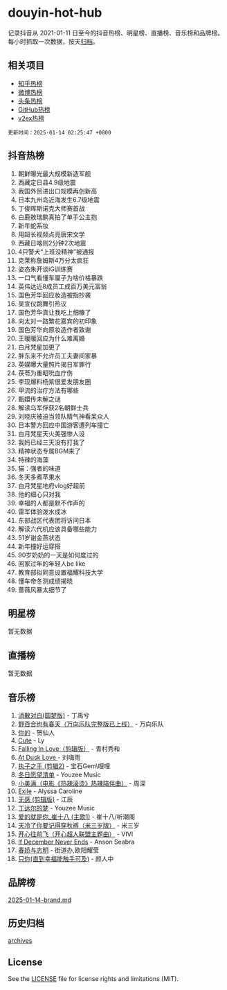 # douyin-hot-hub

记录抖音从 2021-01-11 日至今的抖音热榜、明星榜、直播榜、音乐榜和品牌榜。每小时抓取一次数据，按天[归档](archives)。

## 相关项目

- [知乎热榜](https://github.com/lonnyzhang423/zhihu-hot-hub)
- [微博热榜](https://github.com/lonnyzhang423/weibo-hot-hub)
- [头条热榜](https://github.com/lonnyzhang423/toutiao-hot-hub)
- [GitHub热榜](https://github.com/lonnyzhang423/github-hot-hub)
- [v2ex热榜](https://github.com/lonnyzhang423/v2ex-hot-hub)


`更新时间：2025-01-14 02:25:47 +0800`

## 抖音热榜

1. 朝鲜曝光最大规模新造军舰
1. 西藏定日县4.9级地震
1. 我国外贸进出口规模再创新高
1. 日本九州岛近海发生6.7级地震
1. 丁俊晖斯诺克大师赛首战
1. 白鹿敖瑞鹏真拍了单手公主抱
1. 新年蛇系妆
1. 用超长视频点亮唐宋文学
1. 西藏日喀则2分钟2次地震
1. 4只警犬“上班没精神”被通报
1. 克莱称詹姆斯4万分太疯狂
1. 姿态朱开谈iG训练赛
1. 一口气看懂车厘子为啥价格暴跌
1. 英伟达近8成员工成百万美元富翁
1. 国色芳华回应妆造被指抄袭
1. 吴宣仪跳舞引热议
1. 国色芳华真让我吃上细糠了
1. 向太对一路繁花嘉宾的初印象
1. 国色芳华向原妆造作者致谢
1. 王暖暖回应为什么难离婚
1. 白月梵星加更了
1. 胖东来不允许员工夫妻间家暴
1. 英媒曝大量照片揭日军罪行
1. 茯苓为重昭吮血疗伤
1. 李现爆料杨紫很爱发朋友圈
1. 甲流的治疗方法有哪些
1. 甄嬛传未解之谜
1. 解读乌军俘获2名朝鲜士兵
1. 刘晓庆被迫当领队精气神看呆众人
1. 日本警方回应中国游客遭列车撞亡
1. 白月梵星天火美强惨人设
1. 我妈已经三天没有打我了
1. 精神状态专属BGM来了
1. 特辣的海藻
1. 猫：强者的味道
1. 冬天多煮苹果水
1. 白月梵星地府vlog好超前
1. 他的细心只对我
1. 幸福的人都是默不作声的
1. 雷军体验泼水成冰
1. 东部战区代表团将访问日本
1. 解读六代机应该具备哪些能力
1. 51岁谢金燕状态
1. 新年撞好运穿搭
1. 90岁奶奶的一天是如何度过的
1. 回家过年的年轻人be like
1. 教育部拟同意设置福耀科技大学
1. 懂车帝冬测成绩揭晓
1. 蔷薇风暴太细节了

## 明星榜

暂无数据

## 直播榜

暂无数据

## 音乐榜

1. [消散对白(圆梦版)](https://sf5-hl-cdn-tos.douyinstatic.com/obj/tos-cn-ve-2774/og4jB5I5IizzoZVAAAzWgBMAsMDWoArfwBOiFs) - 丁禹兮
1. [野百合也有春天（万向乐队完整版已上线）](https://sf5-hl-cdn-tos.douyinstatic.com/obj/tos-cn-ve-2774/oMnUxhRAMiAGBqDtIPBQ7ACYQZFlJCftcgeDJE) - 万向乐队
1. [你的](https://sf5-hl-cdn-tos.douyinstatic.com/obj/tos-cn-ve-2774/oYuIeKf42jB7sEV6B2upMdpYAgfrQWj0FeRegh) - 贺仙人
1. [Cute](https://sf6-cdn-tos.douyinstatic.com/obj/tos-cn-ve-2774/o4IbIzHWKAAB4wsS5qMBRiiAlEBGTpQRNfFvuo) - Ly
1. [Falling In Love（剪辑版）](https://sf5-hl-cdn-tos.douyinstatic.com/obj/tos-cn-ve-2774/o8ajpA8zzgBPahbBIO8AcKGBLJezFCRd1wfP9f) - 青村秀和
1. [ At Dusk  Love ](https://sf5-hl-cdn-tos.douyinstatic.com/obj/tos-cn-ve-2774/o8CrpCf5CaYgI4ZrtQgMQAFEfuGqNnRSDQAPBc) - 刘嗨雨
1. [执子之手 (剪辑2)](https://sf5-hl-cdn-tos.douyinstatic.com/obj/tos-cn-ve-2774/oUoZLQjCc31XzqsBnBQUNgeKtYPBcgbFDwtfcu) - 宝石Gem\哩哩
1. [冬日愿望清单](https://sf5-hl-cdn-tos.douyinstatic.com/obj/tos-cn-ve-2774/oIIgUOeamCFCVAzxN6MFRLIBlLGpUqQxeeHrLE) - Youzee Music
1. [小美满（电影《热辣滚烫》热辣陪伴曲）](https://sf5-hl-cdn-tos.douyinstatic.com/obj/tos-cn-ve-2774/o0GAn2lSgfZIDUgtevCGDQYnFg4CwnrBaxbTZL) - 周深
1. [Exile](https://sf5-hl-cdn-tos.douyinstatic.com/obj/tos-cn-ve-2774/oYj4gAQTknKE3WW0Je8KGmQ7z1cA4FefwtbufD) - Alyssa Caroline
1. [无感 (剪辑版)](https://sf5-hl-cdn-tos.douyinstatic.com/obj/tos-cn-ve-2774/o0eIsUzJBDlQaQFC5OFlgbMEZC1TFYBftOBn6p) - 江辰
1. [丁达尔的梦](https://sf5-hl-cdn-tos.douyinstatic.com/obj/tos-cn-ve-2774/oMU3WirUZBVQkAC9ccG5P2IQirziZM2RTInUY) - Youzee Music
1. [爱的就是你_崔十八 (主歌1)](https://sf5-hl-cdn-tos.douyinstatic.com/obj/tos-cn-ve-2774/oI5BO5DhFZ6UTcNCnZaOCBLtZ7WIMQGfgnXf5E) - 崔十八/听潮阁
1. [天冷了你要记得穿秋裤（米三岁版）](https://sf5-hl-cdn-tos.douyinstatic.com/obj/tos-cn-ve-2774/oQlIwVIDWiZ6BQilAorS7MA0AgCkQDvcZAdm1) - 米三岁
1. [开心往前飞（开心超人联盟主题曲）](https://sf6-cdn-tos.douyinstatic.com/obj/tos-cn-ve-2774/9d8fb7c82cf1421fb93a9fe925275e0a) - VIVI
1. [If December Never Ends](https://sf5-hl-cdn-tos.douyinstatic.com/obj/tos-cn-ve-2774/oY1IQMoTgCFIBg8RZifyqlBBt1UFgitTYmxeOS) - Anson Seabra
1. [春娇与志明](https://sf5-hl-cdn-tos.douyinstatic.com/obj/tos-cn-ve-2774/e530d8fceb7044b39707d7f9ff54add1) - 街道办,欧阳耀莹
1. [只你(直到幸福能触手可及)](https://sf5-hl-cdn-tos.douyinstatic.com/obj/tos-cn-ve-2774/o0lBkRDzFTeaVSUz3ZZSCBVtZ5DIMQGfgmEAuE) - 颜人中

## 品牌榜

[2025-01-14-brand.md](archives/2025-01-14-brand.md)

## 历史归档

[archives](archives)

## License

See the [LICENSE](LICENSE) file for license rights and limitations (MIT).
